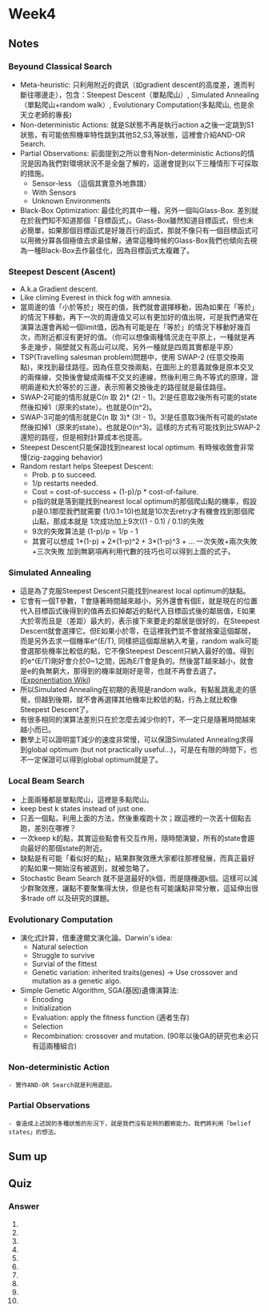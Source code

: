 # Week4

Notes
---

### Beyound Classical Search

- Meta-heuristic: 只利用附近的資訊（如gradient descent的高度差，進而判斷往哪邊走），包含：Steepest Descent（單點爬山）, Simulated Annealing（單點爬山+random walk）, Evolutionary Computation(多點爬山, 也是余天立老師的專長)
- Non-deterministic Actions: 就是S狀態不再是執行action a之後一定跳到S1狀態，有可能依照機率特性跳到其他S2,S3,等狀態，這裡會介紹AND-OR Search.
- Partial Observations: 前面提到之所以會有Non-deterministic Actions的情況是因為我們對環境狀況不是全盤了解的，這邊會提到以下三種情形下可採取的措施。
    - Sensor-less （這個其實意外地靠譜）
    - With Sensors
    - Unknown Environments
- Black-Box Optimization: 最佳化的其中一種，另外一個叫Glass-Box. 差別就在於我們知不知道那個「目標函式」。Glass-Box雖然知道目標函式，但也未必簡單，如果那個目標函式是好幾百行的函式，那就不像只有一個目標函式可以用微分算各個極值去求最佳解，通常這種時候的Glass-Box我們也傾向去視為一種Black-Box去作最佳化，因為目標函式太複雜了。

### Steepest Descent (Ascent)

- A.k.a Gradient descent.
- Like climing Everest in thick fog with amnesia.
- 當周邊的值「小於等於」現在的值，我們就會選擇移動，因為如果在「等於」的情況下移動，再下一次的周邊值又可以有更加好的值出現，可是我們通常在演算法還會再給一個limit值，因為有可能是在「等於」的情況下移動好幾百次，而附近都沒有更好的值。（你可以想像兩種情況走在平原上，一種就是再多走幾步，隔壁就又有高山可以爬，另外一種就是四周其實都是平原）
- TSP(Travelling salesman problem)問題中，使用 SWAP-2 (任意交換兩點)，來找到最佳路徑。因為任意交換兩點，在圖形上的意義就像是原本交叉的兩條線，交換後會變成兩條不交叉的連線，然後利用三角不等式的原理，證明兩邊和大於等於的三邊，表示照著交換後走的路徑就是最佳路徑。
- SWAP-2可能的情形就是C(n 取 2)* (2! - 1)。2!是任意取2後所有可能的state然後扣掉1（原來的state）。也就是O(n^2)。
- SWAP-3可能的情形就是C(n 取 3)* (3! - 1)。3!是任意取3後所有可能的state然後扣掉1（原來的state）。也就是O(n^3)。這樣的方式有可能找到比SWAP-2還短的路徑，但是相對計算成本也提高。
- Steepest Descent只能保證找到nearest local optimum. 有時候收斂會非常慢(zig-zagging behavior)
- Random restart helps Steepest Descent:
    - Prob. p to succeed.
    - 1/p restarts needed.
    - Cost = cost-of-success + (1-p)/p * cost-of-failure.
    - p指的就是落到能找到nearest local optimum的那個爬山點的機率，假設p是0.1那麼我們就需要 (1/0.1=10)也就是10次去retry才有機會找到那個爬山點，那成本就是 1次成功加上9次((1 - 0.1) / 0.1)的失敗
    - 9次的失敗算法是 (1-p)/p = 1/p - 1
    - 其實可以想成 1*(1-p) + 2*(1-p)^2 + 3*(1-p)^3 + ... 一次失敗+兩次失敗+三次失敗 加到無窮項再利用代數的技巧也可以得到上面的式子。

### Simulated Annealing

- 這是為了克服Steepest Descent只能找到nearest local optimum的缺點。
- 它會有一個T參數，T會隨著時間越來越小，另外還會有個E，就是現在的位置代入目標函式後得到的值再去扣掉鄰近的點代入目標函式後的鄰居值，E如果大於零而且是（差距）最大的，表示接下來要走的鄰居是很好的，在Steepest Descent就會選擇它。但E如果小於零，在這裡我們並不會就捨棄這個鄰居，而是另外去求一個機率e^(E/T), 同樣把這個鄰居納入考量，random walk可能會選那些機率比較低的點，它不像Steepest Descent只納入最好的值。得到的e^(E/T)剛好會介於0~1之間，因為E/T會是負的。然後當T越來越小，就會是e的負無窮大，那得到的機率就剛好是零，也就不再會去選了。([Exponentiation Wiki][R1])
- 所以Simulated Annealing在初期的表現是random walk，有點亂跳亂走的感覺，但越到後期，就不會再選擇其他機率比較低的點，行為上就比較像Steepest Descent了。
- 有很多相同的演算法差別只在於怎麼去減少你的T，不一定只是隨著時間越來越小而已。
- 數學上可以證明當T減少的速度非常慢，可以保證Simulated Annealing求得到global optimum (but not practically useful...)，可是在有限的時間下，也不一定保證可以得到global optimum就是了。

### Local Beam Search

- 上面兩種都是單點爬山，這裡是多點爬山。
- keep best k states instead of just one.
- 只丟一個點，利用上面的方法，然後重複跑十次；跟這裡的一次丟十個點去跑，差別在哪裡？
- 一次keep k的點，其實這些點會有交互作用，隨時間演變，所有的state會趨向最好的那個state的附近。
- 缺點是有可能「看似好的點」，結果群聚效應大家都往那裡發展，而真正最好的點如果一開始沒有被選到，就被忽略了。
- Stochastic Beam Search 就不是選最好的k個，而是隨機選k個。這樣可以減少群聚效應，讓點不要聚集得太快，但是也有可能讓點非常分散，這延伸出很多trade off 以及研究的課題。

### Evolutionary Computation

- 演化式計算，借重達爾文演化論。Darwin's idea:
    - Natural selection
    - Struggle to survive
    - Survial of the fittest
    - Genetic variation: inherited traits(genes) -> Use crossover and mutation as a genetic algo.
- Simple Genetic Algorithm, SGA(基因)遺傳演算法:
    - Encoding
    - Initialization
    - Evaluation: apply the fitness function (適者生存)
    - Selection
    - Recombination: crossover and mutation. (90年以後GA的研究也未必只有這兩種組合)

### Non-deterministic Action
    - 實作AND-OR Search就是利用遞迴。

### Partial Observations
    - 會造成上述說的多種狀態的形況下，就是我們沒有足夠的觀察能力。我們將利用「belief states」的想法。


Sum up
---




Quiz
---

### Answer
1.
2.
3.
4.
5.
6.
7.
8.
9.
10.

[R1]: https://zh.wikipedia.org/wiki/%E5%86%AA
